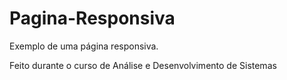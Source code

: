 # Pagina-Responsiva
Exemplo de uma página responsiva.

Feito durante o curso de Análise e Desenvolvimento de Sistemas
